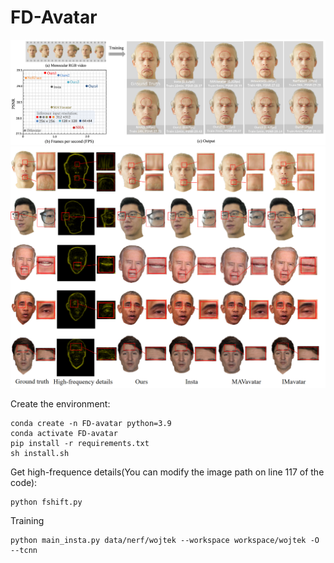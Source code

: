 # FD-Avatar
![teaser](figs/teaser.png)
![results](figs/results.png)

Create the environment:

```shell
conda create -n FD-avatar python=3.9
conda activate FD-avatar
pip install -r requirements.txt
sh install.sh
```
Get high-frequence details(You can modify the image path on line 117 of the code):
```shell
python fshift.py
```

Training
```shell
python main_insta.py data/nerf/wojtek --workspace workspace/wojtek -O --tcnn
```
